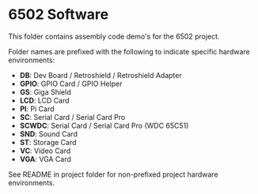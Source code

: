 6502 Software
=============

This folder contains assembly code demo's for the 6502 project.

Folder names are prefixed with the following to indicate specific hardware environments:

- **DB**: Dev Board / Retroshield / Retroshield Adapter
- **GPIO**: GPIO Card / GPIO Helper
- **GS**: Giga Shield
- **LCD**: LCD Card
- **PI**: Pi Card
- **SC**: Serial Card / Serial Card Pro
- **SCWDC**: Serial Card / Serial Card Pro (WDC 65C51)
- **SND**: Sound Card
- **ST**: Storage Card
- **VC**: Video Card
- **VGA**: VGA Card

See README in project folder for non-prefixed project hardware environments.

